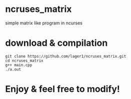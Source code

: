 # ncruses_matrix
simple matrix like program in ncurses

# download & compilation
```
git clone https://github.com/lager1/ncruses_matrix.git
cd ncruses_matrix
g++ main.cpp
./a.out
```
# Enjoy & feel free to modify!
